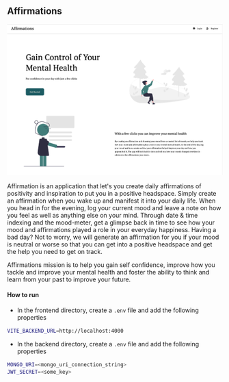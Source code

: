 ## Affirmations

![App Image](./frontend/src/assets/images/readme_img.png)

Affirmation is an application that let's you create daily affirmations of positivity and inspiration to put you in a positive headspace. Simply create an affirmation when you wake up and manifest it into your daily life. When you head in for the evening, log your current mood and leave a note on how you feel as well as anything else on your mind. Through date & time indexing and the mood-meter, get a glimpse back in time to see how your mood and affirmations played a role in your everyday happiness. Having a bad day? Not to worry, we will generate an affirmation for you if your mood is neutral or worse so that you can get into a positive headspace and get the help you need to get on track.

Affirmations mission is to help you gain self confidence, improve how you tackle and improve your mental health and foster the ability to think and learn from your past to improve your future.

#### How to run

- In the frontend directory, create a `.env` file and add the following properties
```bash
VITE_BACKEND_URL=http://localhost:4000
```
- In the backend directory, create a `.env` file and add the following properties
```bash
MONGO_URI=<mongo_uri_connection_string>
JWT_SECRET=<some_key>
```